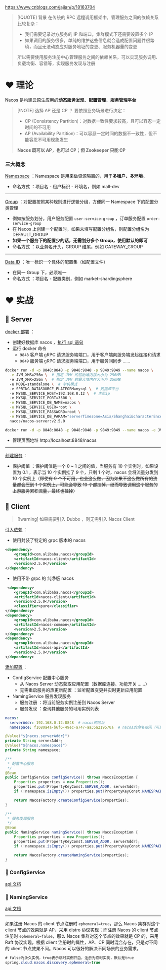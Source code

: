 
https://www.cnblogs.com/jajian/p/18163704

> [!QUOTE] 背景
> 在传统的 RPC 远程调用框架中，管理服务之间的依赖关系比较复杂：
> - 我们需要记录对方服务的 IP 和端口，集群模式下还需要设置多个 IP
> - 如果调用的服务很多，单纯的维护这些信息就会造成配置问题件很繁琐，而且无法动态应对服务地址的变更、服务机器量的变更
> 
> 所以需要使用服务注册中心管理服务之间的依赖关系，可以实现服务调用、负载均衡、容错等，实现服务发现与注册

# ❤️ 理论
Nacos 是构建云原生应用的**动态服务发现**、**配置管理**、**服务管理平台**

> [!NOTE] 选择 AP 还是 CP ？
> 要依照业务场景进行决定：
> - CP (Consistency Partition)：对数据一致性要求较高，且可以容忍一定时间的不可用
> - AP (Availability Partition)：可以容忍一定时间的数据不一致性，但不能容忍不可用现象发生
> 
> **Nacos 既可以 AP，也可以 CP；但 Zookeeper 只能 CP**

### 三大概念
<u>Namespace</u> ：Namespace 是用来做资源隔离的，用于**多租户、多环境**。
- 命名方式 ：项目名 - 租户标识 - 环境名，例如 mall-dev

---

<u>Group</u> ：对配置按照某种规则进行逻辑分组，方便同一 Namespace 下的配置分类管理
- 例如按服务划分，用户服务配置 `user-service-group` ，订单服务配置 `order-service-group`
- 在 Nacos 上创建一个配置时，如果未填写配置分组名，则配置分组名为 DEFAULT_GROUP
- **如果一个服务下的配置少的话，无需划分多个 Group，使用默认的即可**
- 命名方式 ：以业务名开头，GROUP 结尾，例如 GATEWAY_GROUP

---

<u>Data ID</u> ：唯一标识一个具体的配置集（如配置文件）
- 在同一 Group 下，必须唯一
- 命名方式 ：项目名 - 配置类别，例如 market-shardingsphere

# ❤️ 实战
## 💛 Server
<u>docker 部署</u> ：
- 创建好数据库 nacos ，[执行 sql 语句](https://github.com/alibaba/nacos/blob/master/distribution/conf/mysql-schema.sql)
- 运行 docker 命令
	- `9848` 客户端 gRPC 请求服务端端口，用于客户端向服务端发起连接和请求
	- `9849` 服务端 gRPC 请求服务端端口，用于服务间同步 ……
```bash
docker run -d -p 8848:8848 -p 9848:9848 -p 9849:9849 --name nacos \
  -e JVM_XMS=256m \  # 指定 JVM 的初始堆内存大小为 256MB
  -e JVM_XMX=256m \  # 指定 JVM 的最大堆内存大小为 256MB
  -e MODE=standalone \  # 单机模式
  -e SPRING_DATASOURCE_PLATFORM=mysql \  # 数据库平台
  -e MYSQL_SERVICE_HOST=192.168.0.12 \  # 主机ip
  -e MYSQL_SERVICE_PORT=3306 \
  -e MYSQL_SERVICE_DB_NAME=nacos \
  -e MYSQL_SERVICE_USER=root \
  -e MYSQL_SERVICE_PASSWORD=root \
  -e MYSQL_SERVICE_DB_PARAM="serverTimezone=Asia/Shanghai&characterEncoding=utf8&connectTimeout=1000&socketTimeout=3000&autoReconnect=true&useSSL=false&allowPublicKeyRetrieval=true"
  nacos/nacos-server:v2.5.0

docker run -d -p 8848:8848 -p 9848:9848 -p 9849:9849 --name nacos -e JVM_XMS=256m -e JVM_XMX=256m -e MODE=standalone -e SPRING_DATASOURCE_PLATFORM=mysql -e MYSQL_SERVICE_HOST=192.168.0.12 -e MYSQL_SERVICE_PORT=3306 -e MYSQL_SERVICE_DB_NAME=nacos -e MYSQL_SERVICE_USER=root -e MYSQL_SERVICE_PASSWORD=134 -e MYSQL_SERVICE_DB_PARAM="serverTimezone=Asia/Shanghai&characterEncoding=utf8&connectTimeout=1000&socketTimeout=3000&autoReconnect=true&useSSL=false&allowPublicKeyRetrieval=true" nacos/nacos-server:v2.5.0
```
- 管理页面地址 http://localhost:8848/nacos

---

<u>创建服务</u> ：
- 保护阈值 ：保护阈值是一个 0 ~ 1 之间的值，当服务有 10 个实例时，如果设置为 0.1 ，表示当 10 个实例挂了 9 个，只剩 1 个时，nacos 会将流量分发到 10 个实例上（~~即使有 9 个不可用，也会这么做，因为如果不这么做所有的流量都会压到 1 个实例上，可能会导致 10 个都挂掉，继而导致调用这个服务的上游服务累积流量，最终也挂掉~~）

## 💛 Client

> [!warning] 如果需要引入 Dubbo ，则无需引入 Nacos Client

<u>引入依赖</u> ：
- 使用封装了特定的 grpc 版本的 nacos
```xml
<dependency>
    <groupId>com.alibaba.nacos</groupId>
    <artifactId>nacos-client</artifactId>
    <version>2.5.0</version>
</dependency>
```
- 使用不带 grpc 的 纯净版 nacos
```xml
 <dependency>
	<groupId>com.alibaba.nacos</groupId>
	<artifactId>nacos-client</artifactId>
	<version>2.5.0</version>
	<classifier>pure</classifier>
</dependency>
<dependency>
    <groupId>com.alibaba.nacos</groupId>
    <artifactId>nacos-common</artifactId>
    <version>2.5.0</version>
</dependency>
<dependency>
    <groupId>com.alibaba.nacos</groupId>
    <artifactId>nacos-api</artifactId>
    <version>2.5.0</version>
</dependency>
```

<u>添加配置</u> ：
- ConfigService 配置中心服务
	- 从 Nacos Server 动态获取应用配置（数据库连接、功能开关 ……）
	- 无需重启服务的热更新配置 ：监听配置变更并实时更新应用配置
- NamingService 服务发现服务
	- 服务注册 ：将当前服务实例注册到 Nacos Server
	- 服务发现 ：查询其他服务的可用实例列表

```yml
nacos:
  serverAddr: 192.168.0.12:8848  # nacos的地址
  namespace: f1680a4a-b6f6-49ec-a747-aa35a219570a  # nacos的命名空间（可以为空）
```

```java
@Value("${nacos.serverAddr}")  
private String serverAddr;  
@Value("${nacos.namespace}")  
private String namespace;

/**
 * 配置中心服务
 */
@Bean
public ConfigService configService() throws NacosException {
	Properties properties = new Properties();
	properties.put(PropertyKeyConst.SERVER_ADDR, serverAddr);
	if (!namespace.isEmpty()) properties.put(PropertyKeyConst.NAMESPACE, namespace);

	return NacosFactory.createConfigService(properties);
}

/**
 * 服务发现服务
 */
@Bean
public NamingService namingService() throws NacosException {
	Properties properties = new Properties();
	properties.put(PropertyKeyConst.SERVER_ADDR, serverAddr);
	if (!namespace.isEmpty()) properties.put(PropertyKeyConst.NAMESPACE, namespace);

	return NacosFactory.createNamingService(properties);
}
```

### 💙 ConfigService
[api 文档](https://nacos.io/docs/latest/manual/user/java-sdk/usage/?spm=5238cd80.2ef5001f.0.0.3f613b7c8e69FZ#3-%E9%85%8D%E7%BD%AE%E7%AE%A1%E7%90%86-api)

### 💙 NamingService
[api 文档](https://nacos.io/docs/latest/manual/user/java-sdk/usage/?spm=5238cd80.2ef5001f.0.0.3f613b7c8e69FZ#4-%E6%9C%8D%E5%8A%A1%E5%8F%91%E7%8E%B0api)

---

如果注册 Nacos 的 client 节点注册时 `ephemeral=true`，那么 Nacos 集群对这个 client 节点的效果就是 AP，采用 distro 协议实现；而注册 Nacos 的 client 节点注册时 `ephemeral=false`，那么 Nacos 集群对这个节点的效果就是 CP 的，采用 Raft 协议实现。根据 client 注册时的属性，AP、CP 同时混合存在，只是对不同的 client 节点效果不同。Nacos 可以很好的解决不同场景的业务需求。

```java
# false为永久实例，true表示临时实例开启，注册为临时实例，默认是true
spring.cloud.nacos.discovery.ephemeral=true
```






